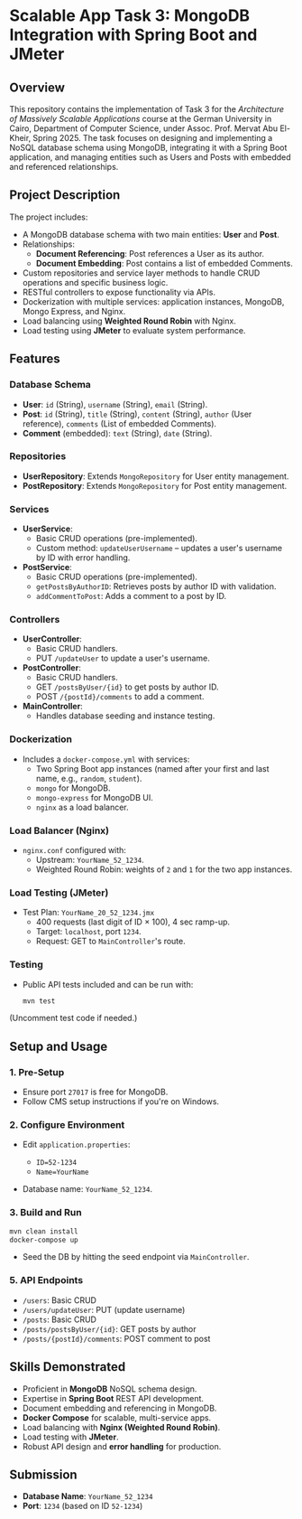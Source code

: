 # Scalable App Task 3: MongoDB Integration with Spring Boot and JMeter

## Overview
This repository contains the implementation of Task 3 for the *Architecture of Massively Scalable Applications* course at the German University in Cairo, Department of Computer Science, under Assoc. Prof. Mervat Abu El-Kheir, Spring 2025. The task focuses on designing and implementing a NoSQL database schema using MongoDB, integrating it with a Spring Boot application, and managing entities such as Users and Posts with embedded and referenced relationships.

## Project Description
The project includes:
- A MongoDB database schema with two main entities: **User** and **Post**.
- Relationships:
  - **Document Referencing**: Post references a User as its author.
  - **Document Embedding**: Post contains a list of embedded Comments.
- Custom repositories and service layer methods to handle CRUD operations and specific business logic.
- RESTful controllers to expose functionality via APIs.
- Dockerization with multiple services: application instances, MongoDB, Mongo Express, and Nginx.
- Load balancing using **Weighted Round Robin** with Nginx.
- Load testing using **JMeter** to evaluate system performance.

## Features

### Database Schema
- **User**: `id` (String), `username` (String), `email` (String).
- **Post**: `id` (String), `title` (String), `content` (String), `author` (User reference), `comments` (List of embedded Comments).
- **Comment** (embedded): `text` (String), `date` (String).

### Repositories
- **UserRepository**: Extends `MongoRepository` for User entity management.
- **PostRepository**: Extends `MongoRepository` for Post entity management.

### Services
- **UserService**:
  - Basic CRUD operations (pre-implemented).
  - Custom method: `updateUserUsername` – updates a user's username by ID with error handling.
- **PostService**:
  - Basic CRUD operations (pre-implemented).
  - `getPostsByAuthorID`: Retrieves posts by author ID with validation.
  - `addCommentToPost`: Adds a comment to a post by ID.

### Controllers
- **UserController**:
  - Basic CRUD handlers.
  - PUT `/updateUser` to update a user's username.
- **PostController**:
  - Basic CRUD handlers.
  - GET `/postsByUser/{id}` to get posts by author ID.
  - POST `/{postId}/comments` to add a comment.
- **MainController**:
  - Handles database seeding and instance testing.

### Dockerization
- Includes a `docker-compose.yml` with services:
  - Two Spring Boot app instances (named after your first and last name, e.g., `random`, `student`).
  - `mongo` for MongoDB.
  - `mongo-express` for MongoDB UI.
  - `nginx` as a load balancer.

### Load Balancer (Nginx)
- `nginx.conf` configured with:
  - Upstream: `YourName_52_1234`.
  - Weighted Round Robin: weights of `2` and `1` for the two app instances.

### Load Testing (JMeter)
- Test Plan: `YourName_20_52_1234.jmx`
  - 400 requests (last digit of ID × 100), 4 sec ramp-up.
  - Target: `localhost`, port `1234`.
  - Request: GET to `MainController`'s route.

### Testing
- Public API tests included and can be run with:
  ```bash
  mvn test

(Uncomment test code if needed.)

## Setup and Usage

### 1. Pre-Setup

* Ensure port `27017` is free for MongoDB.
* Follow CMS setup instructions if you're on Windows.

### 2. Configure Environment

* Edit `application.properties`:

  * `ID=52-1234`
  * `Name=YourName`
* Database name: `YourName_52_1234`.

### 3. Build and Run

```bash
mvn clean install
docker-compose up
```

* Seed the DB by hitting the seed endpoint via `MainController`.

### 5. API Endpoints

* `/users`: Basic CRUD
* `/users/updateUser`: PUT (update username)
* `/posts`: Basic CRUD
* `/posts/postsByUser/{id}`: GET posts by author
* `/posts/{postId}/comments`: POST comment to post

## Skills Demonstrated

* Proficient in **MongoDB** NoSQL schema design.
* Expertise in **Spring Boot** REST API development.
* Document embedding and referencing in MongoDB.
* **Docker Compose** for scalable, multi-service apps.
* Load balancing with **Nginx (Weighted Round Robin)**.
* Load testing with **JMeter**.
* Robust API design and **error handling** for production.

## Submission

* **Database Name**: `YourName_52_1234`
* **Port**: `1234` (based on ID `52-1234`)
